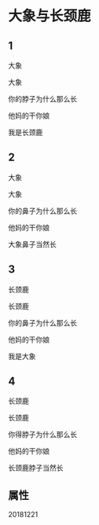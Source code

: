 # 大象与长颈鹿

## 1

大象

大象

你的脖子为什么那么长

他妈的干你娘

我是长颈鹿
## 2
大象

大象

你的鼻子为什么那么长

他妈的干你娘

大象鼻子当然长
## 3
长颈鹿

长颈鹿

你的鼻子为什么那么长

他妈的干你娘

我是大象
## 4
长颈鹿

长颈鹿

你得脖子为什么那么长

他妈的干你娘

长颈鹿脖子当然长

## 属性
20181221
